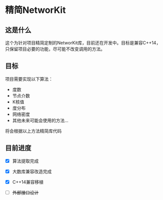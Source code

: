 # 精简NetworKit

## 这是什么

这个为针对项目精简定制的NetworKit库，目前还在开发中。目标是兼容C++14，只保留项目必要的功能，尽可能不改变调用的方法。

## 目标

项目需要实现以下算法：

* 度数
* 节点介数
* K核值
* 度分布
* 网络密度
* 其他未来可能会使用的方法...

将会根据以上方法精简库代码

## 目前进度

- [x] 算法提取完成

- [x] 大数库兼容改造完成

- [x] C++14兼容移植

- [ ] ~~外部接口设计~~
